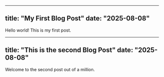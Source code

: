 
---
title: "My First Blog Post"
date: "2025-08-08"
---
Hello world! This is my first post.

---
title: "This is the second Blog Post"
date: "2025-08-08"
---
Welcome to the second post out of a million.